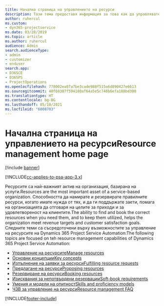 ```yaml
---
title: Начална страница на управлението на ресурси
description: Тази тема предоставя информация за това как да управлявате ресурсите.
author: ruhercul
ms.custom:
- dyn365-projectservice
ms.date: 03/28/2019
ms.topic: article
ms.author: ruhercul
audience: Admin
search.audienceType:
- admin
- customizer
- enduser
search.app:
- D365CE
- D365PS
- ProjectOperations
ms.openlocfilehash: 778002ea07a7be3cade988f515a6d890427e6613
ms.sourcegitcommit: 40f68387f594180af64a5e5c748b6efa188bd300
ms.translationtype: HT
ms.contentlocale: bg-BG
ms.lasthandoff: 05/10/2021
ms.locfileid: "6008703"
---
```

# <a name="resource-management-home-page"></a><span data-ttu-id="19e23-103">Начална страница на управлението на ресурси</span><span class="sxs-lookup"><span data-stu-id="19e23-103">Resource management home page</span></span>

[!include [banner](../includes/psa-now-project-operations.md)]

[!INCLUDE[cc-applies-to-psa-app-3.x](../includes/cc-applies-to-psa-app-3x.md)]

<span data-ttu-id="19e23-104">Ресурсите са най-важният актив на организация, базирана на услуги.</span><span class="sxs-lookup"><span data-stu-id="19e23-104">Resources are the most important asset of a service-based organization.</span></span> <span data-ttu-id="19e23-105">Способността да намирате и резервирате правилните ресурси, когато имате нужда от тях, и да ги поддържате заети, помага на организацията да отговаря на целите за приходи и за удовлетвореност на клиентите.</span><span class="sxs-lookup"><span data-stu-id="19e23-105">The ability to find and book the correct resources when you need them, and to keep them utilized, helps the organization meet revenue targets and customer satisfaction goals.</span></span> <span data-ttu-id="19e23-106">Следните теми са съсредоточени върху възможностите за управление на ресурсите на Dynamics 365 Project Service Automation:</span><span class="sxs-lookup"><span data-stu-id="19e23-106">The following topics are focused on teh resource management capabilities of Dynamics 365 Project Service Automation:</span></span>

- [<span data-ttu-id="19e23-107">Управление на ресурсите</span><span class="sxs-lookup"><span data-stu-id="19e23-107">Manage resources</span></span>](manage-resources.md)
- [<span data-ttu-id="19e23-108">Основни концепции</span><span class="sxs-lookup"><span data-stu-id="19e23-108">Key concepts</span></span>](reports-key-concepts.md)
- [<span data-ttu-id="19e23-109">Изпълнение на заявки за ресурси</span><span class="sxs-lookup"><span data-stu-id="19e23-109">Fulfilling resource requests</span></span>](resource-management-fulfill-requests.md)
- [<span data-ttu-id="19e23-110">Предлагане на ресурси</span><span class="sxs-lookup"><span data-stu-id="19e23-110">Proposing resources</span></span>](resource-management-propose-resources.md)
- [<span data-ttu-id="19e23-111">Резервиране на ресурси</span><span class="sxs-lookup"><span data-stu-id="19e23-111">Booking resources</span></span>](resource-management-book-resources-scheduleboard.md)
- [<span data-ttu-id="19e23-112">Изисквания за непотвърдени резервации</span><span class="sxs-lookup"><span data-stu-id="19e23-112">Soft-book requirements</span></span>](resource-management-softbook-requirements.md)
- [<span data-ttu-id="19e23-113">Умения и модели на опитност</span><span class="sxs-lookup"><span data-stu-id="19e23-113">Skills and proficiency models</span></span>](resource-management-skills-proficiency.md)
- [<span data-ttu-id="19e23-114">ЧЗВ за управление на ресурси</span><span class="sxs-lookup"><span data-stu-id="19e23-114">Resource management FAQ</span></span>](resource-management-faq.md)


[!INCLUDE[footer-include](../includes/footer-banner.md)]